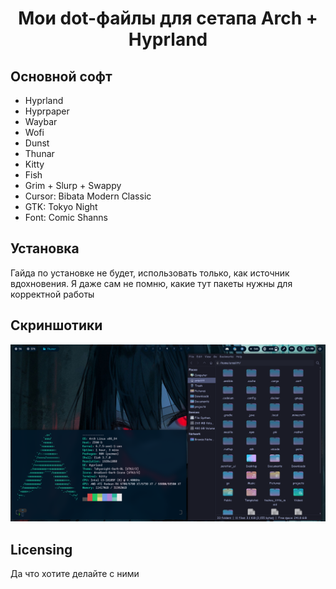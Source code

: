 <h1 align="center">Мои dot-файлы для сетапа Arch + Hyprland</h1>

## Основной софт

- Hyprland
- Hyprpaper
- Waybar
- Wofi
- Dunst
- Thunar
- Kitty
- Fish
- Grim + Slurp + Swappy
- Cursor: Bibata Modern Classic
- GTK: Tokyo Night
- Font: Comic Shanns


## Установка

Гайда по установке не будет, использовать только, как источник вдохновения. Я даже сам не помню, какие тут пакеты нужны для корректной работы

## Скриншотики

![image](README/screen_1.png)

## Licensing

Да что хотите делайте с ними
